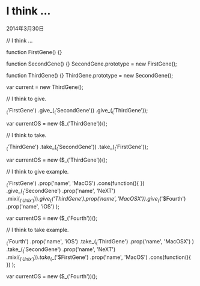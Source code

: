 I think ...
===

2014年3月30日

<div id="jsrunner">
<link rel="stylesheet" href="../components/jsrunner/jsrunner.css">
<div id="src" style="height:1200px;">// I think ...

function FirstGene() {}

function SecondGene() {}
SecondGene.prototype = new FirstGene();

function ThirdGene() {}
ThirdGene.prototype = new SecondGene();

var current = new ThirdGene();

// I think to give.

$_('$FirstGene')
	.give_($_('$SecondGene'))
	.give_($_('$ThirdGene'));

var currentOS = new ($_('ThirdGene'))();

// I think to take.

$_('$ThirdGene')
	.take_($_('$SecondGene'))
	.take_($_('$FirstGene'));

var currentOS = new ($_('ThirdGene'))();




// I think to give example.

$_('$FirstGene')
	.prop('name', 'MacOS')
	.cons(function(){
	})
	.give_($_('$SecondGene')
		.prop('name', 'NeXT')
		.mixi($_('Unix'))
	)
	.give_($_('$ThirdGene')
		.prop('name', 'MacOSX')
	)
	.give_($_('$Fourth')
		.prop('name', 'iOS')
	);

var currentOS = new ($_('Fourth'))();

// I think to take example.

$_('$Fourth')
	.prop('name', 'iOS')
	.take_($_('$ThirdGene')
		.prop('name', 'MacOSX')
	)
	.take_($_('$SecondGene')
		.prop('name', 'NeXT')
		.mixi($_('Unix'))
	)
	.take_($_('$FirstGene')
		.prop('name', 'MacOS')
		.cons(function(){
		})
	);

var currentOS = new ($_('Fourth'))();






</div>
<script type="text/javascript" src="../components/ace-builds/src-min-noconflict/ace.js" charset="utf-8"></script>
<script type="text/javascript" src="../components/jsrunner/jsrunner.js"></script>
</div>





